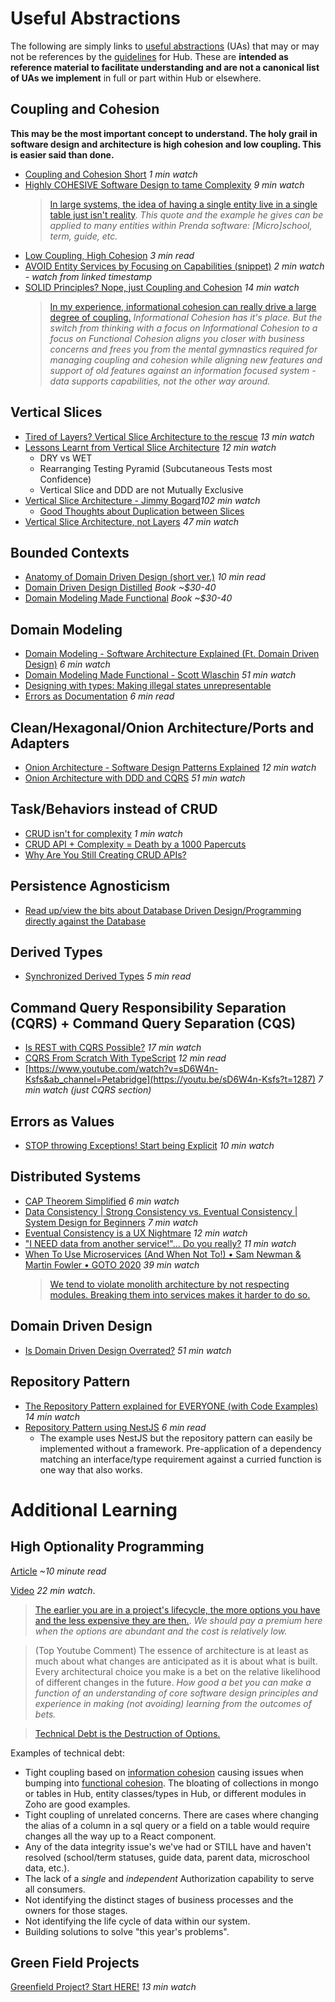 # Useful Abstractions
The following are simply links to [useful abstractions](../../glossary.md#useful-abstraction) (UAs) that may or may not be references by the [guidelines](./hub.md#guidelines) for Hub. These are **intended as reference material to facilitate understanding and are not a canonical list of UAs we implement** in full or part within Hub or elsewhere.

## Coupling and Cohesion
**This may be the most important concept to understand. The holy grail in software design and architecture is high cohesion and low coupling. This is easier said than done.**
- [Coupling and Cohesion Short](https://www.youtube.com/shorts/K_Z9FJ7jdFo) *1 min watch*
- [Highly COHESIVE Software Design to tame Complexity](https://www.youtube.com/watch?v=r0-GC3Y_OME) *9 min watch*
  > [In large systems, the idea of having a single entity live in a single table just isn't reality](https://youtu.be/r0-GC3Y_OME?t=128). *This quote and the example he gives can be applied to many entities within Prenda software: [Micro]school, term, guide, etc.*
- [Low Coupling, High Cohesion](https://medium.com/clarityhub/low-coupling-high-cohesion-3610e35ac4a6) *3 min read*
- [AVOID Entity Services by Focusing on Capabilities (snippet)](https://youtu.be/2gOOstEI4vU?t=383) *2 min watch - watch from linked timestamp*
- [SOLID Principles? Nope, just Coupling and Cohesion](https://www.youtube.com/watch?v=YDNR_gfBk0Q&ab_channel=CodeOpinion) *14 min watch*
  > [In my experience, informational cohesion can really drive a large degree of coupling.](https://youtu.be/YDNR_gfBk0Q?t=228) *Informational Cohesion has it's place. But the switch from thinking with a focus on Informational Cohesion to a focus on Functional Cohesion aligns you closer with business concerns and frees you from the mental gymnastics required for managing coupling and cohesion while aligning new features and support of old features against an information focused system - data supports capabilities, not the other way around.*

## Vertical Slices
- [Tired of Layers? Vertical Slice Architecture to the rescue](https://www.youtube.com/watch?v=lsddiYwWaOQ) *13 min watch*
- [Lessons Learnt from Vertical Slice Architecture](https://www.youtube.com/watch?v=Ra5M0u-dzn4&ab_channel=DDDMelbourne) *12 min watch*
  - DRY vs WET
  - Rearranging Testing Pyramid (Subcutaneous Tests most Confidence)
  - Vertical Slice and DDD are not Mutually Exclusive
- [Vertical Slice Architecture - Jimmy Bogard](https://www.youtube.com/watch?v=SUiWfhAhgQw&ab_channel=NDCConferences)*102 min watch*
  - [Good Thoughts about Duplication between Slices](https://youtu.be/SUiWfhAhgQw?t=2224)
- [Vertical Slice Architecture, not Layers](https://www.youtube.com/watch?v=L2Wnq0ChAIA&ab_channel=CodeOpinion) *47 min watch*

## Bounded Contexts
- [Anatomy of Domain Driven Design (short ver.)](https://www.elbandit.co.uk/images/DDDEU-Booklet.pdf) *10 min read*
- [Domain Driven Design Distilled](https://www.amazon.com/Domain-Driven-Design-Distilled-Vaughn-Vernon/dp/0134434420) *Book ~$30-40*
- [Domain Modeling Made Functional](https://www.amazon.com/Domain-Modeling-Made-Functional-Domain-Driven/dp/1680502549) *Book ~$30-40*

## Domain Modeling
- [Domain Modeling - Software Architecture Explained (Ft. Domain Driven Design)](https://www.youtube.com/watch?v=sQXpmCOCDhM&ab_channel=ProfessionalProgramming) *6 min watch*
- [Domain Modeling Made Functional - Scott Wlaschin](https://www.youtube.com/watch?v=2JB1_e5wZmU&ab_channel=KanDDDinsky) *51 min watch*
- [Designing with types: Making illegal states unrepresentable](https://fsharpforfunandprofit.com/posts/designing-with-types-making-illegal-states-unrepresentable/)
- [Errors as Documentation](https://aldesantis.medium.com/fail-better-turning-software-errors-into-documentation-764a6bb7d71f) *6 min read*

## Clean/Hexagonal/Onion Architecture/Ports and Adapters
- [Onion Architecture - Software Design Patterns Explained](https://www.youtube.com/watch?v=oC2Ty8H9jck&t=2s&ab_channel=ProfessionalProgramming) *12 min watch*
- [Onion Architecture with DDD and CQRS](https://www.youtube.com/watch?v=CdZzfqwnx4I&t=968s&ab_channel=DDDEastMidlandsConference) *51 min watch*

## Task/Behaviors instead of CRUD
- [CRUD isn't for complexity](https://www.youtube.com/shorts/wRMLOTQT4eI) *1 min watch*
- [CRUD API + Complexity = Death by a 1000 Papercuts](https://www.youtube.com/watch?v=kalD8TcRBCc&t=55s&ab_channel=CodeOpinion)
- [Why Are You Still Creating CRUD APIs?](https://levelup.gitconnected.com/why-are-you-still-creating-crud-apis-8790ca261bfb)

## Persistence Agnosticism
  - [Read up/view the bits about Database Driven Design/Programming directly against the Database](#high-optionality-programming)

## Derived Types
- [Synchronized Derived Types](https://javascript.plainenglish.io/typescript-how-to-create-synchronized-derived-types-4bf2371a9eab) *5 min read*

## Command Query Responsibility Separation (CQRS) + Command Query Separation (CQS)
- [Is REST with CQRS Possible?](https://www.youtube.com/watch?v=6XO6vSiioWE&ab_channel=CodeOpinion) *17 min watch*
- [CQRS From Scratch With TypeScript](https://medium.com/swlh/cqrs-from-scratch-with-typescript-e2ccf7fc2b64) *12 min read*
- [https://www.youtube.com/watch?v=sD6W4n-Ksfs&ab_channel=Petabridge](https://youtu.be/sD6W4n-Ksfs?t=1287) *7 min watch (just CQRS section)*

## Errors as Values
- [STOP throwing Exceptions! Start being Explicit](https://www.youtube.com/watch?v=4UEanbBaJy4) *10 min watch*

## Distributed Systems
- [CAP Theorem Simplified](https://www.youtube.com/watch?v=BHqjEjzAicA&ab_channel=ByteByteGo) *6  min watch*
- [Data Consistency | Strong Consistency vs. Eventual Consistency | System Design for Beginners](https://www.youtube.com/watch?v=WZqGS-wczaY&ab_channel=ShiranAfergan) *7 min watch*
- [Eventual Consistency is a UX Nightmare](https://www.youtube.com/watch?v=wEUTMuRSZT0) *12 min watch*
- ["I NEED data from another service!"... Do you really?](https://www.youtube.com/watch?v=anL-RGKz_Ak) *11 min watch*
- [When To Use Microservices (And When Not To!) • Sam Newman & Martin Fowler • GOTO 2020](https://www.youtube.com/watch?v=GBTdnfD6s5Q&ab_channel=GOTOConferences) *39 min watch*
  > [We tend to violate monolith architecture by not respecting modules. Breaking them into services makes it harder to do so.](https://youtu.be/GBTdnfD6s5Q?t=1209)

## Domain Driven Design
- [Is Domain Driven Design Overrated?](https://www.youtube.com/watch?v=cTtO0oFohMY&ab_channel=iSAQB) *51 min watch*

## Repository Pattern
- [The Repository Pattern explained for EVERYONE (with Code Examples)](https://www.youtube.com/watch?v=Wiy54682d1w) *14 min watch*
- [Repository Pattern using NestJS](https://blog.logrocket.com/exploring-repository-pattern-typescript-node/) *6 min read*
  - The example uses NestJS but the repository pattern can easily be implemented without a framework. Pre-application of a dependency matching an interface/type requirement against a curried function is one way that also works.

# Additional Learning

## High Optionality Programming
[Article](https://petabridge.com/blog/high-optionality-programming-pt1/) *~10 minute read*

[Video](https://www.youtube.com/watch?v=ZUiuh_n6HKg&ab_channel=Petabridge) *22 min watch*.

> [The earlier you are in a project's lifecycle, the more options you have and the less expensive they are then.](https://youtu.be/ZUiuh_n6HKg?t=459). *We should pay a premium here when the options are abundant and the cost is relatively low.*

> (Top Youtube Comment) The essence of architecture is at least as much about what changes are anticipated as it is about what is built.
> Every architectural choice you make is a bet on the relative likelihood of different changes in the future. *How good a bet you can make a function of an understanding of core software design principles and experience in making (not avoiding) learning from the outcomes of bets.*

> [Technical Debt is the Destruction of Options.](https://youtu.be/ZUiuh_n6HKg?t=537)

Examples of technical debt:
- Tight coupling based on [information cohesion](../../glossary.md#informational-cohesion) causing issues when bumping into [functional cohesion](../../glossary.md#functional-cohesion). The bloating of collections in mongo or tables in Hub, entity classes/types in Hub, or different modules in Zoho are good examples.
- Tight coupling of unrelated concerns. There are cases where changing the alias of a column in a sql query or a field on a table would require changes all the way up to a React component.
- Any of the data integrity issue's we've had or STILL have and haven't resolved (school/term statuses, guide data, parent data, microschool data, etc.).
- The lack of a *single* and *independent* Authorization capability to serve all consumers.
- Not identifying the distinct stages of business processes and the owners for those stages.
- Not identifying the life cycle of data within our system.
- Building solutions to solve "this year's problems".

## Green Field Projects
[Greenfield Project? Start HERE!](https://www.youtube.com/watch?v=WXalcPX8ak4&ab_channel=CodeOpinion) *13 min watch*
